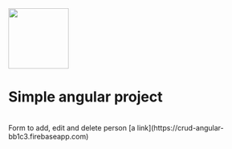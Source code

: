 <img src="https://upload.wikimedia.org/wikipedia/commons/c/cf/Angular_full_color_logo.svg" align="top" height="120"/>
<h1>Simple angular project</h1></br>
Form to add, edit and delete person
[a link](https://crud-angular-bb1c3.firebaseapp.com)
